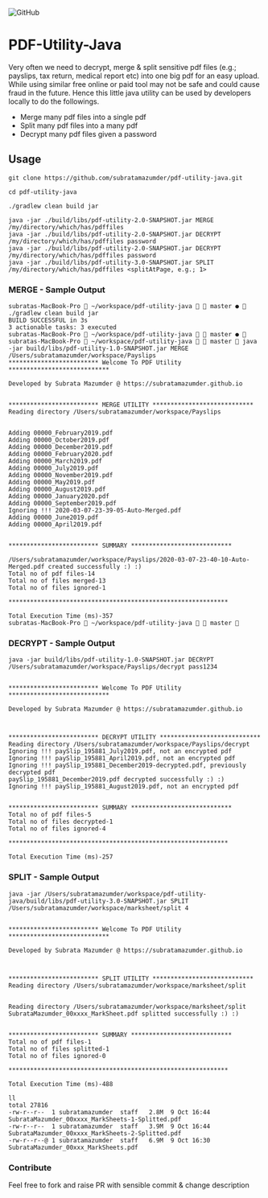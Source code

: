 ![GitHub](https://img.shields.io/github/license/subratamazumder/pdf-utility-java?style=for-the-badge)
# PDF-Utility-Java
Very often we need to decrypt, merge & split sensitive pdf files (e.g.; payslips, tax return, medical report etc) into one big pdf for an easy upload. 
While using similar free online or paid tool may not be safe and could cause fraud in the future.
Hence this little java utility can be used by developers locally to do the followings.
- Merge many pdf files into a single pdf
- Split many pdf files into a many pdf
- Decrypt many pdf files given a password
## Usage
```console
git clone https://github.com/subratamazumder/pdf-utility-java.git

cd pdf-utility-java

./gradlew clean build jar

java -jar ./build/libs/pdf-utility-2.0-SNAPSHOT.jar MERGE /my/directory/which/has/pdffiles
java -jar ./build/libs/pdf-utility-2.0-SNAPSHOT.jar DECRYPT /my/directory/which/has/pdffiles password
java -jar ./build/libs/pdf-utility-2.0-SNAPSHOT.jar DECRYPT /my/directory/which/has/pdffiles password
java -jar ./build/libs/pdf-utility-3.0-SNAPSHOT.jar SPLIT /my/directory/which/has/pdffiles <splitAtPage, e.g.; 1>
```
### MERGE - Sample Output

```console
subratas-MacBook-Pro  ~/workspace/pdf-utility-java   master ●  ./gradlew clean build jar
BUILD SUCCESSFUL in 3s
3 actionable tasks: 3 executed
subratas-MacBook-Pro  ~/workspace/pdf-utility-java   master ● 
subratas-MacBook-Pro  ~/workspace/pdf-utility-java   master  java -jar build/libs/pdf-utility-1.0-SNAPSHOT.jar MERGE /Users/subratamazumder/workspace/Payslips
************************* Welcome To PDF Utility ****************************

Developed by Subrata Mazumder @ https://subratamazumder.github.io


************************* MERGE UTILITY ****************************
Reading directory /Users/subratamazumder/workspace/Payslips


Adding 00000_February2019.pdf
Adding 00000_October2019.pdf
Adding 00000_December2019.pdf
Adding 00000_February2020.pdf
Adding 00000_March2019.pdf
Adding 00000_July2019.pdf
Adding 00000_November2019.pdf
Adding 00000_May2019.pdf
Adding 00000_August2019.pdf
Adding 00000_January2020.pdf
Adding 00000_September2019.pdf
Ignoring !!! 2020-03-07-23-39-05-Auto-Merged.pdf
Adding 00000_June2019.pdf
Adding 00000_April2019.pdf


************************* SUMMARY ****************************

/Users/subratamazumder/workspace/Payslips/2020-03-07-23-40-10-Auto-Merged.pdf created successfully :) :)
Total no of pdf files-14
Total no of files merged-13
Total no of files ignored-1

*************************************************************

Total Execution Time (ms)-357
subratas-MacBook-Pro  ~/workspace/pdf-utility-java   master 

```

### DECRYPT - Sample Output

```console
java -jar build/libs/pdf-utility-1.0-SNAPSHOT.jar DECRYPT /Users/subratamazumder/workspace/Payslips/decrypt pass1234


************************* Welcome To PDF Utility ****************************

Developed by Subrata Mazumder @ https://subratamazumder.github.io



************************* DECRYPT UTILITY ****************************
Reading directory /Users/subratamazumder/workspace/Payslips/decrypt
Ignoring !!! paySlip_195881_July2019.pdf, not an encrypted pdf
Ignoring !!! paySlip_195881_April2019.pdf, not an encrypted pdf
Ignoring !!! paySlip_195881_December2019-decrypted.pdf, previously decrypted pdf
paySlip_195881_December2019.pdf decrypted successfully :) :)
Ignoring !!! paySlip_195881_August2019.pdf, not an encrypted pdf


************************* SUMMARY ****************************
Total no of pdf files-5
Total no of files decrypted-1
Total no of files ignored-4

*************************************************************

Total Execution Time (ms)-257

```
### SPLIT - Sample Output
```console
java -jar /Users/subratamazumder/workspace/pdf-utility-java/build/libs/pdf-utility-3.0-SNAPSHOT.jar SPLIT /Users/subratamazumder/workspace/marksheet/split 4


************************* Welcome To PDF Utility ****************************

Developed by Subrata Mazumder @ https://subratamazumder.github.io



************************* SPLIT UTILITY ****************************
Reading directory /Users/subratamazumder/workspace/marksheet/split


Reading directory /Users/subratamazumder/workspace/marksheet/split
SubrataMazumder_00xxxx_MarkSheet.pdf splitted successfully :) :)


************************* SUMMARY ****************************
Total no of pdf files-1
Total no of files splitted-1
Total no of files ignored-0

*************************************************************

Total Execution Time (ms)-488

ll
total 27816
-rw-r--r--  1 subratamazumder  staff   2.8M  9 Oct 16:44 SubrataMazumder_00xxxx_MarkSheets-1-Splitted.pdf
-rw-r--r--  1 subratamazumder  staff   3.9M  9 Oct 16:44 SubrataMazumder_00xxxx_MarkSheets-2-Splitted.pdf
-rw-r--r--@ 1 subratamazumder  staff   6.9M  9 Oct 16:30 SubrataMazumder_00xxx_MarkSheets.pdf
```
### Contribute

Feel free to fork and raise PR with sensible commit & change description
